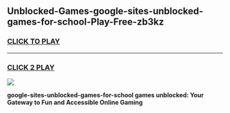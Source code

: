 
## Unblocked-Games-google-sites-unblocked-games-for-school-Play-Free-zb3kz
<h3>
<a href="https://premium76.site?title=google-sites-unblocked-games-for-school&ref=10A">CLICK TO PLAY</a></h3>
<hr>

<h3>
<a href="https://premium76.site?title=google-sites-unblocked-games-for-school&ref=10A">CLICK 2 PLAY</a>
  
</h3>

<a href="https://premium76.site?title=google-sites-unblocked-games-for-school&ref=10A"><img src="https://clearcache.store/games.png"></a>


**google-sites-unblocked-games-for-school games unblocked: Your Gateway to Fun and Accessible Online Gaming**
